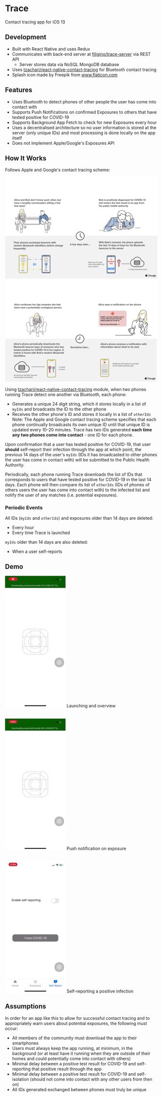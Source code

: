 # Trace
Contact tracing app for iOS 13

## Development

- Built with React Native and uses Redux
- Communicates with back-end server at
[filigino/trace-server](https://github.com/filigino/trace-server) via REST API
  - Server stores data via NoSQL MongoDB database
- Uses [tzachari/react-native-contact-tracing](https://github.com/tzachari/react-native-contact-tracing)
for Bluetooth contact tracing
- Splash icon made by Freepik from www.flaticon.com

## Features

- Uses Bluetooth to detect phones of other people the user has come into
contact with
- Supports Push Notifications on confirmed Exposures to others that have
tested positive for COVID-19
- Supports Background App Fetch to check for new Exposures every hour
- Uses a decentralised architecture so no user information is stored at the
server (only unique IDs) and most processing is done locally on the app itself
- Does not implement Apple/Google's Exposures API

## How It Works

Follows Apple and Google's contact tracing scheme:

![](./README/apple-google-exposure-01-100842860-orig.jpg)
![](./README/apple-google-exposure-02-100842861-orig.jpg)

Using [tzachari/react-native-contact-tracing](https://github.com/tzachari/react-native-contact-tracing)
module, when two phones running Trace detect one another via Bluetooth, each
phone:
- Generates a unique 24 digit string, which it stores locally in a list of
`myIds` and broadcasts the ID to the other phone
- Receives the other phone's ID and stores it locally in a list
of `otherIds`\
Note: The Apple and Google contact tracing scheme specifies that each phone
continually broadcasts its own unique ID until that unique ID is updated every
10-20 minutes. Trace has two IDs generated **each time any two phones come
into contact** - one ID for each phone.

Upon confirmation that a user has tested positive for COVID-19, that user
**should** self-report their infection through the app at which point, the
previous 14 days of the user's `myIds` (IDs it has broadcasted to other phones
the user has come in contact with) will be submitted to the Public Health
Authority.

Periodically, each phone running Trace downloads the list of IDs that
corresponds to users that have tested positive for COVID-19 in the last 14
days. Each phone will then compare its list of `otherIds` (IDs of phones of
others users the user has come into contact with) to the infected list and
notify the user of any matches (i.e. potential exposures).

### Periodic Events
All IDs (`myIds` and `otherIds`) and exposures older than 14 days are deleted:
- Every hour
- Every time Trace is launched

`myIds` older than 14 days are also deleted:
- When a user self-reports

## Demo

<img width="200" src="./README/general.gif">
Launching and overview
<br/>
<br/>
<br/>

<img width="200"  src="./README/exposure.gif">
Push notification on exposure
<br/>
<br/>
<br/>


<img width="200"  src="./README/self-report.gif">
Self-reporting a positive infection

## Assumptions

In order for an app like this to allow for successful contact tracing and to
appropriately warn users about potential exposures, the following must occur:

- All members of the community must download the app to their smartphones
- Users must always keep the app running, at minimum, in the background (or at
least have it running when they are outside of their homes and could
potentially come into contact with others)
- Minimal delay between a positive test result for COVID-19 and self-reporting
that positive result through the app
- Minimal delay between a positive test result for COVID-19 and self-isolation
(should not come into contact with any other users from then on)
- All IDs generated exchanged between phones must truly be unique

